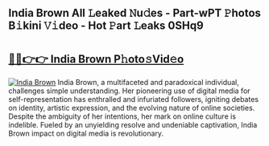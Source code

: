 ## India Brown All 𝙻eaked 𝙽u𝚍es - Part-wPT 𝙿hotos B𝚒kini 𝚅𝚒deo - Hot 𝙿art 𝙻eaks 0SHq9

# <h2><a href="http://ld5tw0.urlbe.top/?page=India+Brown">🔗🔗👉👉 India Brown P𝚑oto𝚜Vid𝚎o</a></h2>

[![India Brown](https://i.imgur.com/eBuTRDB.gif)](http://ld5tw0.urlbe.top/?page=India+Brown)
India Brown, a multifaceted and paradoxical individual, challenges simple understanding. Her pioneering use of digital media for self-representation has enthralled and infuriated followers, igniting debates on identity, artistic expression, and the evolving nature of online societies. Despite the ambiguity of her intentions, her mark on online culture is indelible. Fueled by an unyielding resolve and undeniable captivation, India Brown impact on digital media is revolutionary.
